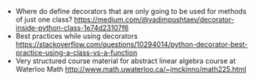 - Where do define decorators that are only going to be used for methods of just one class? https://medium.com/@vadimpushtaev/decorator-inside-python-class-1e74d23107f6
- Best practices while using decorators https://stackoverflow.com/questions/10294014/python-decorator-best-practice-using-a-class-vs-a-function
- Very structured course material for abstract linear algebra course at Waterloo Math http://www.math.uwaterloo.ca/~jmckinno/math225.html
